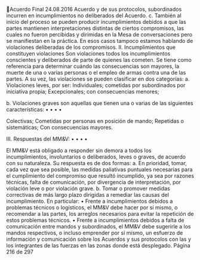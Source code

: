Acuerdo Final 
24.08.2016 
Acuerdo  y  de  sus  protocolos,  subordinados  incurren  en  incumplimientos  no 
deliberados del Acuerdo. 
c. También al inicio del proceso se pueden producir incumplimientos debidos a que las 
partes  mantienen  interpretaciones  distintas  de  ciertos  compromisos,  las  cuales  no 
fueron percibidas y dirimidas en la Mesa de conversaciones pero se manifiestan en la 
práctica.  En esos casos tampoco estamos  hablando de violaciones deliberadas de los 
compromisos. 
II.   Incumplimientos que constituyen violaciones 
Son violaciones todos  los incumplimientos conscientes y deliberados de parte de quienes las cometen. 
Se tiene como referencia para determinar cuándo las consecuencias son mayores, la  muerte de una o 
varias personas o el empleo  de armas contra una de las partes. 
A su vez, las violaciones se pueden clasificar  en dos categorías: 
a. Violaciones leves, por ser: 
Individuales; 
cometidas por  subordinados por iniciativa propia; 
Excepcionales; 
con consecuencias menores; 
 
b. Violaciones graves son aquellas que tienen una o varias de las siguientes características: 
•
•
•
•

Colectivas; 
Cometidas por personas en posición de mando; 
Repetidas o sistemáticas; 
Con consecuencias mayores. 
 
III.  Respuestas del MM&V: 
•
•
•
•

El  MM&V  está  obligado  a  responder  sin  demora  a  todos  los  incumplimientos,  involuntarios  o 
deliberados, leves o graves, de acuerdo  con su naturaleza.  Su respuesta es de dos formas: 
a. En prioridad,  tomar, cada vez que sea posible, las medidas paliativas puntuales necesarias 
para el cumplimiento del compromiso que resultó incumplido, ya sea  por razones técnicas, 
falta de comunicación, por divergencia de interpretación, por violación leve o por violación 
grave. 
b. Tomar o promover medidas correctivas de más largo plazo dirigidas a remediar las causas del 
incumplimiento.  En particular: 
• Frente a incumplimientos debidos a problemas técnicos o logísticos, el MM&V debe hacer por 
sí mismo, o recomendar a las partes, los arreglos necesarios para evitar la repetición de estos 
problemas técnicos. 
• Frente a incumplimientos debidos a falta de comunicación entre mandos y subordinados, el 
MM&V  debe  sugerirle  a  los  mandos  respectivos,  o  incluso  emprender  por  sí  mismo,  un 
esfuerzo  de  información  y  comunicación  sobre  los  Acuerdos  y  sus  protocolos  con  las  y  los 
integrantes de las fuerzas en las zonas  donde está desplegado. 
Página 216 de 297 
 

